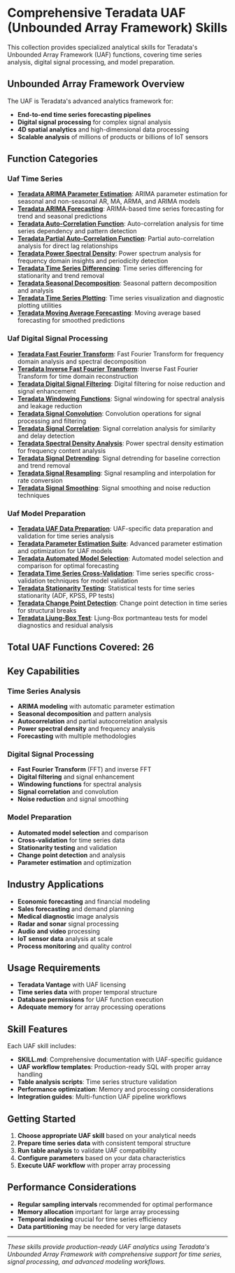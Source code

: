 # Comprehensive Teradata UAF (Unbounded Array Framework) Skills

This collection provides specialized analytical skills for Teradata's Unbounded Array Framework (UAF) functions, covering time series analysis, digital signal processing, and model preparation.

## Unbounded Array Framework Overview

The UAF is Teradata's advanced analytics framework for:
- **End-to-end time series forecasting pipelines**
- **Digital signal processing** for complex signal analysis
- **4D spatial analytics** and high-dimensional data processing
- **Scalable analysis** of millions of products or billions of IoT sensors

## Function Categories

### Uaf Time Series

- **[Teradata ARIMA Parameter Estimation](./td-arimaestimate/SKILL.md)**: ARIMA parameter estimation for seasonal and non-seasonal AR, MA, ARMA, and ARIMA models
- **[Teradata ARIMA Forecasting](./td-arima-forecast/SKILL.md)**: ARIMA-based time series forecasting for trend and seasonal predictions
- **[Teradata Auto-Correlation Function](./td-acf/SKILL.md)**: Auto-correlation analysis for time series dependency and pattern detection
- **[Teradata Partial Auto-Correlation Function](./td-pacf/SKILL.md)**: Partial auto-correlation analysis for direct lag relationships
- **[Teradata Power Spectral Density](./td-powerspec/SKILL.md)**: Power spectrum analysis for frequency domain insights and periodicity detection
- **[Teradata Time Series Differencing](./td-diff/SKILL.md)**: Time series differencing for stationarity and trend removal
- **[Teradata Seasonal Decomposition](./td-seasonal-decompose/SKILL.md)**: Seasonal pattern decomposition and analysis
- **[Teradata Time Series Plotting](./td-plot/SKILL.md)**: Time series visualization and diagnostic plotting utilities
- **[Teradata Moving Average Forecasting](./td-movavg-forecast/SKILL.md)**: Moving average based forecasting for smoothed predictions

### Uaf Digital Signal Processing

- **[Teradata Fast Fourier Transform](./td-fft/SKILL.md)**: Fast Fourier Transform for frequency domain analysis and spectral decomposition
- **[Teradata Inverse Fast Fourier Transform](./td-ifft/SKILL.md)**: Inverse Fast Fourier Transform for time domain reconstruction
- **[Teradata Digital Signal Filtering](./td-filter/SKILL.md)**: Digital filtering for noise reduction and signal enhancement
- **[Teradata Windowing Functions](./td-window/SKILL.md)**: Signal windowing for spectral analysis and leakage reduction
- **[Teradata Signal Convolution](./td-convolution/SKILL.md)**: Convolution operations for signal processing and filtering
- **[Teradata Signal Correlation](./td-correlation/SKILL.md)**: Signal correlation analysis for similarity and delay detection
- **[Teradata Spectral Density Analysis](./td-spectral-density/SKILL.md)**: Power spectral density estimation for frequency content analysis
- **[Teradata Signal Detrending](./td-detrend/SKILL.md)**: Signal detrending for baseline correction and trend removal
- **[Teradata Signal Resampling](./td-resample/SKILL.md)**: Signal resampling and interpolation for rate conversion
- **[Teradata Signal Smoothing](./td-smoothing/SKILL.md)**: Signal smoothing and noise reduction techniques

### Uaf Model Preparation

- **[Teradata UAF Data Preparation](./td-data-preparation/SKILL.md)**: UAF-specific data preparation and validation for time series analysis
- **[Teradata Parameter Estimation Suite](./td-parameter-estimation/SKILL.md)**: Advanced parameter estimation and optimization for UAF models
- **[Teradata Automated Model Selection](./td-model-selection/SKILL.md)**: Automated model selection and comparison for optimal forecasting
- **[Teradata Time Series Cross-Validation](./td-cross-validation/SKILL.md)**: Time series specific cross-validation techniques for model validation
- **[Teradata Stationarity Testing](./td-stationarity-test/SKILL.md)**: Statistical tests for time series stationarity (ADF, KPSS, PP tests)
- **[Teradata Change Point Detection](./td-change-point/SKILL.md)**: Change point detection in time series for structural breaks
- **[Teradata Ljung-Box Test](./td-portman/SKILL.md)**: Ljung-Box portmanteau tests for model diagnostics and residual analysis


## Total UAF Functions Covered: 26

## Key Capabilities

### Time Series Analysis
- **ARIMA modeling** with automatic parameter estimation
- **Seasonal decomposition** and pattern analysis
- **Autocorrelation** and partial autocorrelation analysis
- **Power spectral density** and frequency analysis
- **Forecasting** with multiple methodologies

### Digital Signal Processing
- **Fast Fourier Transform** (FFT) and inverse FFT
- **Digital filtering** and signal enhancement
- **Windowing functions** for spectral analysis
- **Signal correlation** and convolution
- **Noise reduction** and signal smoothing

### Model Preparation
- **Automated model selection** and comparison
- **Cross-validation** for time series data
- **Stationarity testing** and validation
- **Change point detection** and analysis
- **Parameter estimation** and optimization

## Industry Applications

- **Economic forecasting** and financial modeling
- **Sales forecasting** and demand planning
- **Medical diagnostic** image analysis
- **Radar and sonar** signal processing
- **Audio and video** processing
- **IoT sensor data** analysis at scale
- **Process monitoring** and quality control

## Usage Requirements

- **Teradata Vantage** with UAF licensing
- **Time series data** with proper temporal structure
- **Database permissions** for UAF function execution
- **Adequate memory** for array processing operations

## Skill Features

Each UAF skill includes:
- **SKILL.md**: Comprehensive documentation with UAF-specific guidance
- **UAF workflow templates**: Production-ready SQL with proper array handling
- **Table analysis scripts**: Time series structure validation
- **Performance optimization**: Memory and processing considerations
- **Integration guides**: Multi-function UAF pipeline workflows

## Getting Started

1. **Choose appropriate UAF skill** based on your analytical needs
2. **Prepare time series data** with consistent temporal structure
3. **Run table analysis** to validate UAF compatibility
4. **Configure parameters** based on your data characteristics
5. **Execute UAF workflow** with proper array processing

## Performance Considerations

- **Regular sampling intervals** recommended for optimal performance
- **Memory allocation** important for large array processing
- **Temporal indexing** crucial for time series efficiency
- **Data partitioning** may be needed for very large datasets

---

*These skills provide production-ready UAF analytics using Teradata's Unbounded Array Framework with comprehensive support for time series, signal processing, and advanced modeling workflows.*
